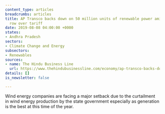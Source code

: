 ```yaml
---
content_type: articles
breadcrumbs: articles
title: AP Transco backs down on 50 million units of renewable power amid escalating
  row over tariff
date: 2019-08-08 04:00:00 +0000
states:
- Andhra Pradesh
sectors:
- Climate Change and Energy
subsectors:
- Renewables
sources:
- name: The Hindu Business Line
  url: https://www.thehindubusinessline.com/economy/ap-transco-backs-down-on-50-million-units-of-renewable-power-amid-escalating-row-over-tariff/article28762778.ece
details: []
is_newsletter: false

---
```

Wind energy companies are facing a major setback due to the curtailment in wind energy production by the state government especially as generation is the best at this time of the year.
